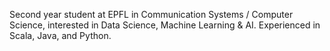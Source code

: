 Second year student at EPFL in Communication Systems / Computer Science, interested in Data Science, Machine Learning & AI. Experienced in Scala, Java, and Python.

